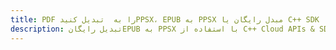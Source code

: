 ---title: PDF را به  تبدیل کنیدPPSX، EPUB به PPSX مبدل رایگان یا C++ SDKdescription: تبدیل رایگانEPUB به PPSX با استفاده از C++ Cloud APIs & SDK همچنین اسناد PDF را در Cloud ایجاد، ویرایش و رندر کنید.---